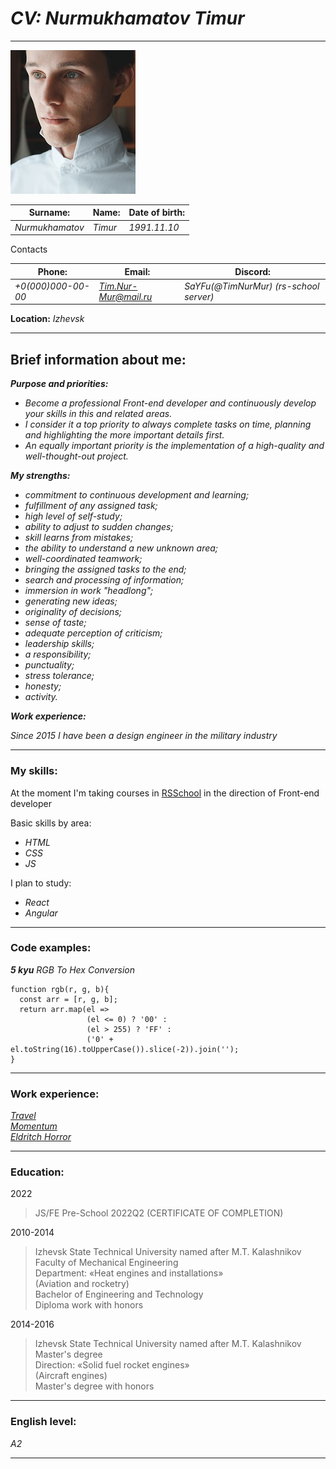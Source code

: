 # _**CV:**_ *Nurmukhamatov Timur*
---
![Sorry...Image Not Found](https://github.com/TimNurMur/Test/blob/master/images/Photo.png?raw=true)

| Surname: | Name: | Date of birth: |
|---|---|---|
| *Nurmukhamatov* | *Timur* | *1991.11.10* |

Contacts

| Phone: | Email: | Discord: |
|---|---|---|
| *+0(000)000-00-00* | *Tim.Nur-Mur@mail.ru* | *SaYFu(@TimNurMur) (rs-school server)* |

**Location:** *Izhevsk*

---
## **Brief information about me:**

 _**Purpose and priorities:**_
 - *Become a professional Front-end developer and continuously develop your skills in this and related areas.*
 - *I consider it a top priority to always complete tasks on time, planning and highlighting the more important details first.*
 - *An equally important priority is the implementation of a high-quality and well-thought-out project.*


 _**My strengths:**_
 - *commitment to continuous development and learning;*
 - *fulfillment of any assigned task;*
 - *high level of self-study;*
 - *ability to adjust to sudden changes;*
 - *skill learns from mistakes;*
 - *the ability to understand a new unknown area;*
 - *well-coordinated teamwork;*
 - *bringing the assigned tasks to the end;*
 - *search and processing of information;*
 - *immersion in work "headlong";*
 - *generating new ideas;*
 - *originality of decisions;*
 - *sense of taste;*
 - *adequate perception of criticism;*
 - *leadership skills;*
 - *a responsibility;*
 - *punctuality;*
 - *stress tolerance;*
 - *honesty;*
 - *activity.*


 _**Work experience:**_

 *Since 2015 I have been a design engineer in the military industry*

---

### **My skills:**
At the moment I'm taking courses in [RSSchool](https://rs.school/js/) in the direction of Front-end developer

Basic skills by area:
- *HTML*
- *CSS*
- *JS*

I plan to study:
- *React*
- *Angular*

---

### **Code examples:**

***5 kyu***
*RGB To Hex Conversion*
```
function rgb(r, g, b){
  const arr = [r, g, b];
  return arr.map(el => 
                 (el <= 0) ? '00' : 
                 (el > 255) ? 'FF' : 
                 ('0' + el.toString(16).toUpperCase()).slice(-2)).join('');
}
```

---

### **Work experience:**

*[Travel](https://rolling-scopes-school.github.io/timnurmur-JSFEPRESCHOOL2022Q2/travel/)*\
*[Momentum](https://timnurmur-momentum.netlify.app/)*\
*[Eldritch Horror](https://timnurmur-eldritch-horror-codejam.netlify.app/)*

---

### **Education:**

2022
> JS/FE Pre-School 2022Q2 (CERTIFICATE OF COMPLETION)

2010-2014
> Izhevsk State Technical University named after M.T. Kalashnikov\
Faculty of Mechanical Engineering\
Department: «Heat engines and installations»\
(Aviation and rocketry)\
Bachelor of Engineering and Technology\
Diploma work with honors

2014-2016
> Izhevsk State Technical University named after M.T. Kalashnikov\
Master's degree\
Direction: «Solid fuel rocket engines»\
(Aircraft engines)\
Master's degree with honors
---

### **English level:**

*A2*

---
